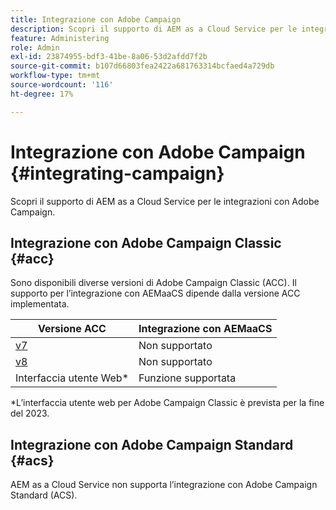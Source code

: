 ```yaml
---
title: Integrazione con Adobe Campaign
description: Scopri il supporto di AEM as a Cloud Service per le integrazioni con Adobe Campaign.
feature: Administering
role: Admin
exl-id: 23874955-bdf3-41be-8a06-53d2afdd7f2b
source-git-commit: b107d66803fea2422a681763314bcfaed4a729db
workflow-type: tm+mt
source-wordcount: '116'
ht-degree: 17%

---
```



# Integrazione con Adobe Campaign  {#integrating-campaign}

Scopri il supporto di AEM as a Cloud Service per le integrazioni con Adobe Campaign.

## Integrazione con Adobe Campaign Classic {#acc}

Sono disponibili diverse versioni di Adobe Campaign Classic (ACC). Il supporto per l’integrazione con AEMaaCS dipende dalla versione ACC implementata.

| Versione ACC | Integrazione con AEMaaCS |
|---|---|
| [v7](https://experienceleague.adobe.com/docs/campaign-classic.html?lang=it) | Non supportato |
| [v8](https://experienceleague.adobe.com/docs/campaign-v8.html) | Non supportato |
| Interfaccia utente Web* | Funzione supportata |

*L’interfaccia utente web per Adobe Campaign Classic è prevista per la fine del 2023.

## Integrazione con Adobe Campaign Standard {#acs}

AEM as a Cloud Service non supporta l’integrazione con Adobe Campaign Standard (ACS).
